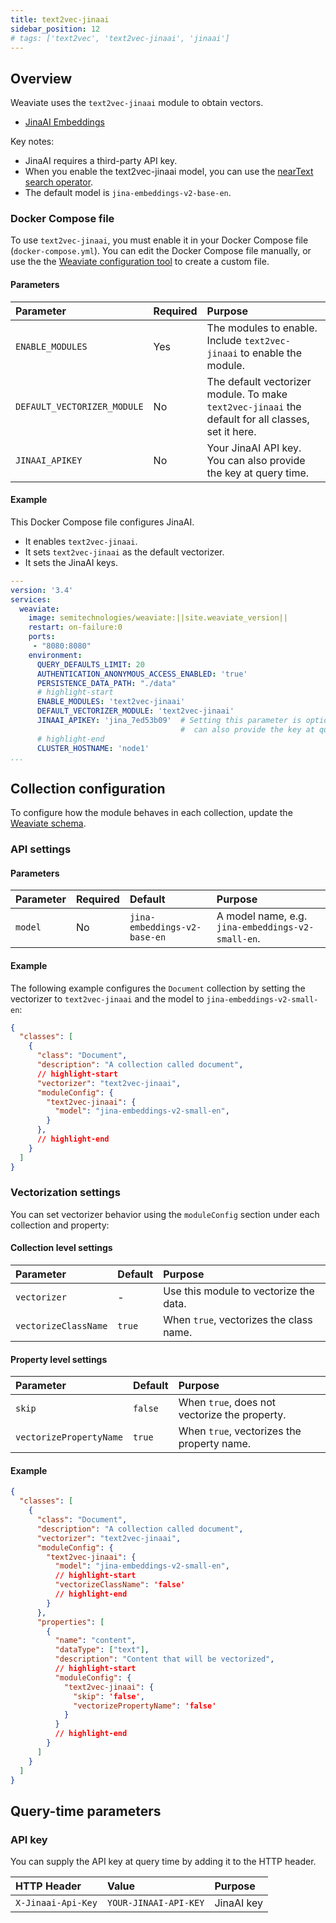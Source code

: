 ```yaml
---
title: text2vec-jinaai
sidebar_position: 12
# tags: ['text2vec', 'text2vec-jinaai', 'jinaai']
---
```



## Overview

Weaviate uses the `text2vec-jinaai` module to obtain vectors.
- [JinaAI Embeddings](https://jina.ai/embeddings/)

Key notes:

- JinaAI requires a third-party API key.
- When you enable the text2vec-jinaai model, you can use the [nearText search operator](/developers/weaviate/api/graphql/search-operators.md#neartext).
- The default model is `jina-embeddings-v2-base-en`.

### Docker Compose file

To use `text2vec-jinaai`, you must enable it in your Docker Compose file (`docker-compose.yml`). You can edit the Docker Compose file manually, or use the the [Weaviate configuration tool](/developers/weaviate/installation/docker-compose.md#configurator) to create a custom file.

#### Parameters

|Parameter|Required|Purpose|
|:-|:-|:-|
|`ENABLE_MODULES`|Yes|The modules to enable. Include `text2vec-jinaai` to enable the module.|
|`DEFAULT_VECTORIZER_MODULE`|No|The default vectorizer module. To make `text2vec-jinaai` the default for all classes, set it here.
|`JINAAI_APIKEY`|No|Your JinaAI API key. You can also provide the key at query time.|

#### Example

This Docker Compose file configures JinaAI.

 - It enables `text2vec-jinaai`.
 - It sets `text2vec-jinaai` as the default vectorizer.
 - It sets the JinaAI keys.

```yaml
---
version: '3.4'
services:
  weaviate:
    image: semitechnologies/weaviate:||site.weaviate_version||
    restart: on-failure:0
    ports:
     - "8080:8080"
    environment:
      QUERY_DEFAULTS_LIMIT: 20
      AUTHENTICATION_ANONYMOUS_ACCESS_ENABLED: 'true'
      PERSISTENCE_DATA_PATH: "./data"
      # highlight-start
      ENABLE_MODULES: 'text2vec-jinaai'
      DEFAULT_VECTORIZER_MODULE: 'text2vec-jinaai'
      JINAAI_APIKEY: 'jina_7ed53b09'  # Setting this parameter is optional, you
                                      #  can also provide the key at query time.
      # highlight-end
      CLUSTER_HOSTNAME: 'node1'
...
```

## Collection configuration

To configure how the module behaves in each collection, update the [Weaviate schema](/developers/weaviate/configuration/schema-configuration.md).

### API settings

#### Parameters

|Parameter|Required|Default|Purpose|
|:-|:-|:-|:-|
|`model`|No|`jina-embeddings-v2-base-en`|A model name, e.g. `jina-embeddings-v2-small-en`.|

#### Example

The following example configures the `Document` collection by setting the vectorizer to `text2vec-jinaai` and the model to `jina-embeddings-v2-small-en`:

```json
{
  "classes": [
    {
      "class": "Document",
      "description": "A collection called document",
      // highlight-start
      "vectorizer": "text2vec-jinaai",
      "moduleConfig": {
        "text2vec-jinaai": {
          "model": "jina-embeddings-v2-small-en",
        }
      },
      // highlight-end
    }
  ]
}
```


### Vectorization settings

You can set vectorizer behavior using the `moduleConfig` section under each collection and property:

#### Collection level settings

|Parameter|Default|Purpose|
|:-|:-|:-|
|`vectorizer`|-| Use this module to vectorize the data.|
|`vectorizeClassName`| `true`| When `true`, vectorizes the class name.

#### Property level settings

|Parameter|Default|Purpose|
|:-|:-|:-|
|`skip`|`false`|When `true`, does not vectorize the property.|
|`vectorizePropertyName`|`true`|When `true`, vectorizes the property name.

#### Example

```json
{
  "classes": [
    {
      "class": "Document",
      "description": "A collection called document",
      "vectorizer": "text2vec-jinaai",
      "moduleConfig": {
        "text2vec-jinaai": {
          "model": "jina-embeddings-v2-small-en",
          // highlight-start
          "vectorizeClassName": 'false'
          // highlight-end
        }
      },
      "properties": [
        {
          "name": "content",
          "dataType": ["text"],
          "description": "Content that will be vectorized",
          // highlight-start
          "moduleConfig": {
            "text2vec-jinaai": {
              "skip": 'false',
              "vectorizePropertyName": 'false'
            }
          }
          // highlight-end
        }
      ]
    }
  ]
}
```

## Query-time parameters

### API key

You can supply the API key at query time by adding it to the HTTP header.

|HTTP Header|Value|Purpose|
|:-|:-|:-|
|`X-Jinaai-Api-Key`|`YOUR-JINAAI-API-KEY`|JinaAI key|
